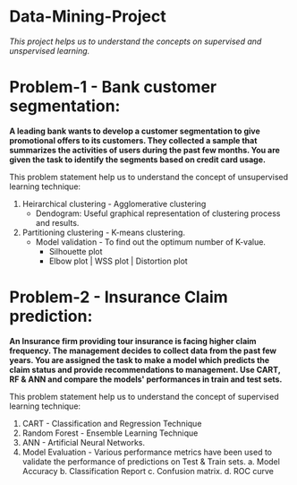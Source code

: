 # Data-Mining-Project
*This project helps us to understand the concepts on supervised and unspervised learning.*

# Problem-1 - Bank customer segmentation:
**A leading bank wants to develop a customer segmentation to give promotional offers to its customers. They collected a sample that summarizes the activities of users during the past few months. You are given the task to identify the segments based on credit card usage.**

This problem statement help us to understand the concept of unsupervised learning technique:
1. Heirarchical clustering - Agglomerative clustering
    - Dendogram: Useful graphical representation of clustering process and results.
2. Partitioning clustering - K-means clustering.
    - Model validation - To find out the optimum number of K-value.
        - Silhouette plot
        - Elbow plot | WSS plot | Distortion plot 

# Problem-2 - Insurance Claim prediction:
**An Insurance firm providing tour insurance is facing higher claim frequency. The management decides to collect data from the past few years. You are assigned the task to make a model which predicts the claim status and provide recommendations to management. Use CART, RF & ANN and compare the models' performances in train and test sets.**

This problem statement help us to understand the concept of supervised learning technique:
1. CART - Classification and Regression Technique 
2. Random Forest - Ensemble Learning Technique
3. ANN - Artificial Neural Networks.
4. Model Evaluation - Various performance metrics have been used to validate the performance of predictions on Test & Train sets.
    a. Model Accuracy
    b. Classification Report
    c. Confusion matrix.
    d. ROC curve
